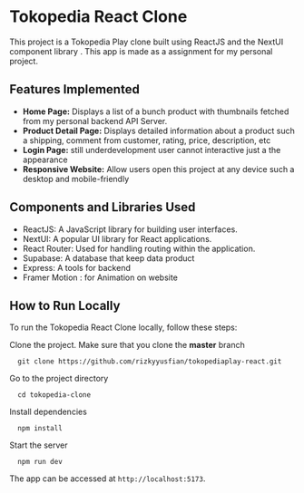# Tokopedia React Clone

This project is a Tokopedia Play clone built using ReactJS and the NextUI component library . This app is made as a assignment for my personal project.

## Features Implemented

- **Home Page:** Displays a list of a bunch product with thumbnails fetched from my personal backend API Server.
- **Product Detail Page:** Displays detailed information about a product such a shipping, comment from customer, rating, price, description, etc
- **Login Page:** still underdevelopment user cannot interactive just a the appearance 
- **Responsive Website:** Allow users open this project at any device such a desktop and mobile-friendly 


## Components and Libraries Used

- ReactJS: A JavaScript library for building user interfaces.
- NextUI: A popular UI library for React applications.
- React Router: Used for handling routing within the application.
- Supabase: A database that keep data product
- Express: A tools for backend
- Framer Motion : for Animation on website 


## How to Run Locally
To run the Tokopedia React Clone locally, follow these steps:

Clone the project. Make sure that you clone the **master** branch

```
  git clone https://github.com/rizkyyusfian/tokopediaplay-react.git
```

Go to the project directory

```
  cd tokopedia-clone
```

Install dependencies

```
  npm install
```

Start the server

```
  npm run dev
```

The app can be accessed at `http://localhost:5173`.

